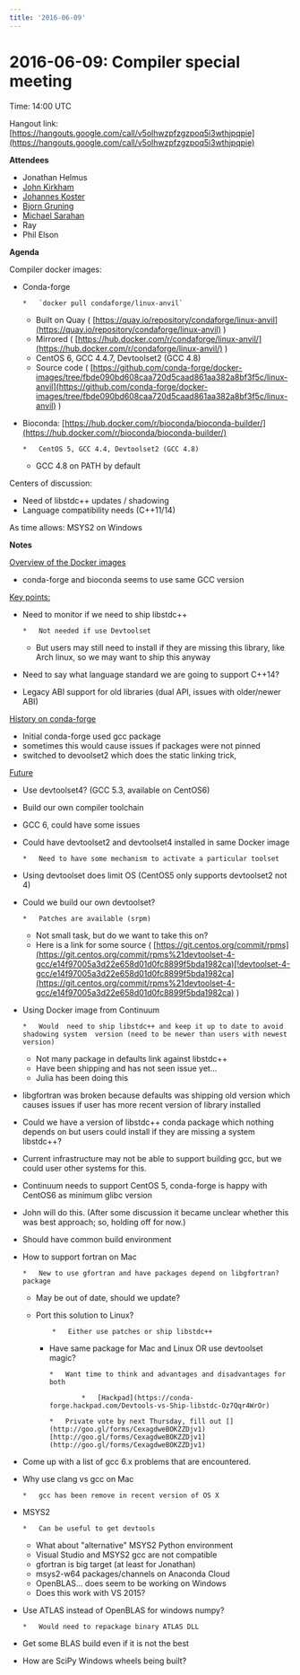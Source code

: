 ```yaml
---
title: '2016-06-09'
---
```

# 2016-06-09: Compiler special meeting

Time: 14:00 UTC

Hangout link: [](https://hangouts.google.com/call/v5olhwzpfzgzpoq5i3wthjpqpie)[https://hangouts.google.com/call/v5olhwzpfzgzpoq5i3wthjpqpie](https://hangouts.google.com/call/v5olhwzpfzgzpoq5i3wthjpqpie)

**Attendees**

*   Jonathan Helmus
*   [John Kirkham](https://conda-forge.hackpad.com/ep/profile/wv6uvIZX6h0)
*   [Johannes Koster](https://conda-forge.hackpad.com/ep/profile/vuQo2WAv29A) 
*   [Bjorn Gruning](https://conda-forge.hackpad.com/ep/profile/DMmBLyb21HK) 
*   [Michael Sarahan](https://conda-forge.hackpad.com/ep/profile/yHQTJXZ4gyS)
*   Ray
*   Phil Elson

**Agenda**

Compiler docker images:

*   Conda-forge

        *   `docker pull condaforge/linux-anvil`
    *   Built on Quay ( [](https://quay.io/repository/condaforge/linux-anvil)[https://quay.io/repository/condaforge/linux-anvil](https://quay.io/repository/condaforge/linux-anvil) )
    *   Mirrored ( [](https://hub.docker.com/r/condaforge/linux-anvil/)[https://hub.docker.com/r/condaforge/linux-anvil/](https://hub.docker.com/r/condaforge/linux-anvil/) )
    *   CentOS 6, GCC 4.4.7, Devtoolset2 (GCC 4.8)
    *   Source code ( [](https://github.com/conda-forge/docker-images/tree/fbde090bd608caa720d5caad861aa382a8bf3f5c/linux-anvil)[https://github.com/conda-forge/docker-images/tree/fbde090bd608caa720d5caad861aa382a8bf3f5c/linux-anvil](https://github.com/conda-forge/docker-images/tree/fbde090bd608caa720d5caad861aa382a8bf3f5c/linux-anvil) )

*   Bioconda: [](https://hub.docker.com/r/bioconda/bioconda-builder/)[https://hub.docker.com/r/bioconda/bioconda-builder/](https://hub.docker.com/r/bioconda/bioconda-builder/)

        *   CentOS 5, GCC 4.4, Devtoolset2 (GCC 4.8)
    *   GCC 4.8 on PATH by default

Centers of discussion:

*   Need of libstdc++ updates / shadowing
*   Language compatibility needs (C++11/14)

As time allows: MSYS2 on Windows

**Notes**

<u>Overview of the Docker images</u>

*   conda-forge and bioconda seems to use same GCC version

<u>Key points:</u>

*   Need to monitor if we need to ship libstdc++ 

        *   Not needed if use Devtoolset 
    *   But users may still need to install if they are missing this library, like Arch linux, so we may want to ship this anyway

*   Need to say what language standard we are going to support C++14?
*   Legacy ABI support for old libraries (dual API, issues with older/newer ABI)

<u>History on conda-forge</u>

*   Initial conda-forge used gcc package
*   sometimes this would cause issues if packages were not pinned
*   switched to devoolset2 which does the static linking trick, 

<u>Future</u>

*   Use devtoolset4? (GCC 5.3, available on CentOS6)
*   Build our own compiler toolchain
*   GCC 6, could have some issues
*   Could have devtoolset2 and devtoolset4 installed in same Docker image

        *   Need to have some mechanism to activate a particular toolset

*   Using devtoolset does limit OS (CentOS5 only supports devtoolset2 not 4)
*   Could we build our own devtoolset?  

        *   Patches are available (srpm)
    *   Not small task, but do we want to take this on?
    *   Here is a link for some source ( [](https://git.centos.org/commit/rpms)[https://git.centos.org/commit/rpms](https://git.centos.org/commit/rpms%21devtoolset-4-gcc/e14f97005a3d22e658d01d0fc8899f5bda1982ca)[!devtoolset-4-gcc/e14f97005a3d22e658d01d0fc8899f5bda1982ca](https://git.centos.org/commit/rpms%21devtoolset-4-gcc/e14f97005a3d22e658d01d0fc8899f5bda1982ca) )

*   Using Docker image from Continuum

        *   Would  need to ship libstdc++ and keep it up to date to avoid shadowing system  version (need to be newer than users with newest version)
    *   Not many package in defaults link against libstdc++
    *   Have been shipping and has not seen issue yet...
    *   Julia has been doing this

*   libgfortran  was broken because defaults was shipping old version which causes  issues if user has more recent version of library installed
*   Could  we have a version of libstdc++ conda package which nothing depends on  but users could install if they are missing a system libstdc++?
*   Current infrastructure may not be able to support building gcc, but we could user other systems for this.

*   Continuum needs to support CentOS 5, conda-forge is happy with CentOS6 as minimum glibc version

*   John will do this. (After some discussion it became unclear whether this was best approach; so, holding off for now.)

*   Should have common build environment
*   How to support fortran on Mac

        *   New to use gfortran and have packages depend on libgfortran? package
    *   May be out of date, should we update?
    *   Port this solution to Linux?

                *   Either use patches or ship libstdc++

        *   Have same package for Mac and Linux OR use devtoolset magic?

                *   Want time to think and advantages and disadvantages for both

                        *   [Hackpad](https://conda-forge.hackpad.com/Devtools-vs-Ship-libstdc-Oz7Qqr4WrOr)

                *   Private vote by next Thursday, fill out [](http://goo.gl/forms/CexagdweBOKZZDjv1)[http://goo.gl/forms/CexagdweBOKZZDjv1](http://goo.gl/forms/CexagdweBOKZZDjv1)

*   Come up with a list of gcc 6.x problems that are encountered.
*   Why use clang vs gcc on Mac

        *   gcc has been remove in recent version of OS X

*   MSYS2

        *   Can be useful to get devtools 
    *   What about "alternative" MSYS2 Python environment
    *   Visual Studio and MSYS2 gcc are not compatible
    *   gfortran is big target (at least for Jonathan)
    *   msys2-w64 packages/channels on Anaconda Cloud
    *   OpenBLAS... does seem to be working on Windows
    *   Does this work with VS 2015?

*   Use ATLAS instead of OpenBLAS for windows numpy?

        *   Would need to repackage binary ATLAS DLL

*   Get some BLAS build even if it is not the best
*   How are SciPy Windows wheels being built?